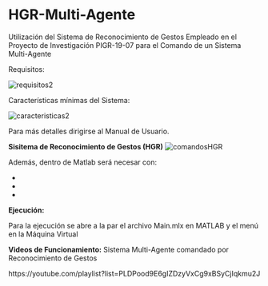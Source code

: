 # HGR-Multi-Agente
Utilización del Sistema de Reconocimiento de Gestos Empleado en el Proyecto de Investigación PIGR-19-07 para el Comando de un Sistema Multi-Agente

Requisitos:

![requisitos2](https://user-images.githubusercontent.com/110753610/190250332-ae133e31-bb90-438e-8374-392f3d774648.png)

Características mínimas del Sistema:

![caracteristicas2](https://user-images.githubusercontent.com/110753610/190250132-add82514-ac32-42b2-8ecb-c8da0878e25f.png)

Para más detalles dirigirse al Manual de Usuario.

<b>Sisitema de Reconocimiento de Gestos (HGR)</b>
![comandosHGR](https://user-images.githubusercontent.com/110753610/183478808-0bc47858-bb14-45a4-ad41-f016b325b9be.png)

Además, dentro de Matlab será necesar con:
<ul>
<li>  </li>
<li>  </li>
<li>  </li>
</ul>

<b>Ejecución:</b>
<p>Para la ejecución se abre a la par el archivo Main.mlx en MATLAB y el menú en la Máquina Virtual</p>

<b>Videos de Funcionamiento:</b>
<k>Sistema Multi-Agente comandado por Reconocimiento de Gestos</k>
<p>https://youtube.com/playlist?list=PLDPood9E6gIZDzyVxCg9xBSyCjIqkmu2J</p>

